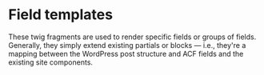 # Field templates

These twig fragments are used to render specific fields or groups of fields. Generally,
they simply extend existing partials or blocks — i.e., they're a mapping between the
WordPress post structure and ACF fields and the existing site components.
